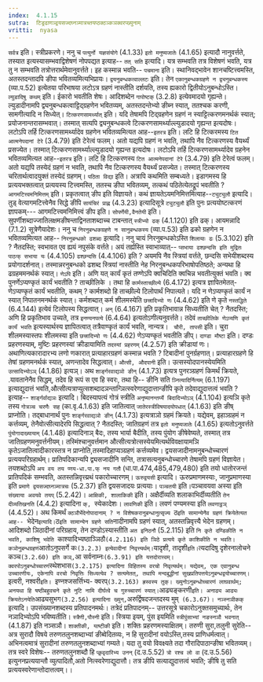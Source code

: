 ```yaml
---
index:  4.1.15
sutra:  टिड्रढाणञ्द्वयसज्दघ्नञ्मात्रच्तयप्ठक्ठञ्कञक्वरप्ख्युनाम्
vritti:  nyasa
---
```


`सर्वत्र` इति। स्त्रीप्रकरणे। ननु च `पत्युर्नो यज्ञसंयोगे` (4.1.33) `इतो मनुष्यजातेः` (4.1.65) इत्यादौ नानुवर्त्तते, तस्यात इत्यस्यासम्भवाद्विशेषणं नोपपद्यत इत्याह-- `तत् सति` इत्यादि। यत्र सम्भवति तत्र विशेषणं भवति, यत्र तु न सम्भवति तत्रोत्तरार्थमेवानुवर्त्तते। इह कस्मान्न भवति-- `पचमाना` इति। स्थानिवद्भावेन शानचष्टित्त्वमस्ति, अतस्तदन्तादपि ङीपा भवितव्यमित्यभिप्रायः। `द्वयनुबन्धकत्वाल्लटः` इति। तेन `एकानुबन्धकग्रहणे न द्व्यनुबन्धकस्य` (व्या.प.52) इत्येतया परिभाषया लटोऽत्र ग्रहणं नास्तीति दर्शयति, तस्य ह्यकारो द्वितीयोऽनुबन्धोऽस्ति।
`ल्युडादिषु कथम्` इति। ईकारो भवतीति शेषः। आदिशब्देन `गापोष्टक्` (3.2.8) इत्येवमादयो गृह्यन्ते। ल्युडादीनामपि द्व्यनुबन्धकत्वाट्टिद्ग्रहणेन भवितव्यम्, अतस्तदन्तेभ्यो ङीब्न स्यात्, ततश्चक करणी, सामगीत्यादि न सिध्येत्। `टित्करणसामर्थ्यात्` इति। यदि तेषामपि टिद्ग्रहणेन ग्रहणं न स्याट्टित्करणमनर्थकं स्यात्; प्रयोजनान्तरासम्भवात्। तस्मात् सत्यपि द्व्यनुबन्धकत्वे टित्करणसामर्थ्याल्ल्युडादयो गृह्यन्त इत्यदोषः। लटोऽपि तर्हि टित्करणसामर्थ्यादेव ग्रहणेन भवितव्यमित्यत आह--`इतरत्र` इति। लटि हि टित्करमस्य `टित आत्मनेपदानां टेरे` (3.4.79) इति टेरेत्वं फलम्। अतो यद्यपि ग्रहणं न भवति, तथापि नैव टित्करणस्य वैयर्थ्यं प्रसज्येत। तस्मात् टित्करणसामर्थ्याल्ल्युडादयो गृह्यन्त इत्यदोषः। लटोऽपि तर्हि टित्करणसामर्थ्यादेव ग्रहनेन भवितव्यमित्यत आह--`इतरत्र` इति। लटि हि टित्करणस्य `टित आत्मनेपदानां टेरे` (3.4.79) इति टेरेत्वं फलम्। अतो यद्यपि तस्येदं ग्रहणं न भवति, तथापि नैव टित्करणस्य वैयर्थ्यं प्रसज्येत। तस्मात् टित्करणस्य चरितार्थत्वादयुक्तं तस्येदं ग्रहणम्।
`पठिता विद्या` इति। अत्रापि कथमिति सम्बध्यते। इडागमस्य हि प्रत्ययभक्तत्वात् प्रत्ययस्य टित्त्वमस्ति, ततस्च ङीपा भवितव्यम्, तत्कथं पठितेत्येतद्रूपं भवतीति ?`आगमटित्त्वमनिमित्तम्` इति। प्रकृतत्वात् ङीप इति विज्ञायते। कथं ज्ञायतेऽयमनिमित्तमित्याह--`ट्युट्युलौ` इत्यादि। तुड् वेत्यागमटित्त्वेनैव सिद्धे ङीपि `सायंचिरं प्राह्ण` (4.3.23) इत्यादिसूत्रे `ट्युट्युलौ` इति पुनः प्रत्ययोष्टत्करणं ज्ञापकम्--- आगमटित्त्वमनिमित्त्वं ङीप इति।
`सोपर्णेयी,वैनतेयी` इति। सुपर्णीशब्दाज्जातिलक्षमङीषन्ताद्विनताशब्दाच्च टाबन्तात् `स्त्रीभ्यो ढक्` (4.1.120) इति ढक्। आयमन्नादि (7.1.2) सूत्रेणैयादेशः। ननु च `निरनुबन्धकग्रहणे न सानुबन्धकस्य` (व्या.प.53) इति ढको ग्रहणेन न भवितव्यमित्यत आह-- `निरनुबन्धको ढशब्दः` इत्यादि। ननु चायं निरनुबन्धकोऽस्ति `शिलायाः ढः` (5.3.102) इति ? नैतदस्ति; स्वभावत एव ह्ययं नपुसंके वर्त्तते। अयं तर्ह्यस्ति स्वाभाव्यात्-- `प्सभाया ढश्छन्दसि इति मुद्रितः पाठःफ् सभाया यः` (4.4.105) `ढश्छन्दसि` (4.4.106) इति ? अयमपि नैव स्त्रियां वर्त्तते, छन्दसि सभेयीशब्दस्य प्रयोगादर्शनात्। तस्मान्नरनुबन्धको ढशब्द स्त्रियां नास्तीति नेह निरनुबन्धकपरिभाषोपतिष्ठते; अन्यथा हि ढग्रहममनर्थकं स्यात्।
`णेऽपि` इति। अणि यत् कार्यं कृतं तण्णेऽपि क्वचिदिति क्वचिन्न भवतीत्युक्तं भवति। क्व पुनर्णेऽप्यण्कृतं कार्यं भवतीति ? ताच्छीलिके । तथा हि `कार्मस्ताच्छील्ये` (6.4.172) इत्यत्र ज्ञापितमेतत्- णेऽप्यण्कृतं कार्यं भवतीति, कथम् ? कार्मशब्दो हि ताच्छील्ये टिलोपार्थं निपात्यते। यदि न णेऽप्यण्कृतं कार्यं न स्यात् निपातनमनर्थकं स्यात्। कर्मशब्दात् कर्म शीलमस्येति `छत्त्रादिभ्यो णः` (4.4.62) इति णे कृते `नस्तद्धिते` (6.4.144) इत्येवं टिलोपस्य सिद्धत्वात्। `अन्` (6.4.167) इति प्रकृतिभावान्न सिध्यतीति चेत् ? नैतदस्ति; अणि हि प्रकृतिभाव उच्यते, तत्र `इनण्यनपत्ये` (6.4.64) इत्यतोऽणीत्यनुवर्त्तते। तदेवं `ताच्छीलिके णेऽप्यणि कृतं कार्यं भवति` इत्यस्यार्थस्य ज्ञापितत्वात् तत्रैवाण्कृतं कार्यं भवति, नान्यत्र। ` चौरी, तापसी` इति। चुरा शीलमस्यास्तपः शीलमस्या इति `छत्त्रादिभ्यो णः` (4.4.62) णेऽप्यण्कृतं भवतीति ङीप्। `दाण्डा मौष्टा` इति। दण्डः प्रहरणस्याम्, मुष्टिः प्रहरणस्यां क्रीडायामिति `तदस्यां प्रहरणम्` (4.2.57) इति क्रीडायां णः। अथाणित्यकारादारभ्य लणो णकारात् प्रत्याहारग्रहणं कस्मान्न भवति ? टिबादीनां पुनर्ग्रहणात्। प्रत्याहारग्रहणे हि तेषां ग्रहणमनर्थकं स्यात्, अणन्तादेव सिद्धत्वात्।
`औत्सी, औदपानी` इति। उत्सस्योदपानस्येयमिति `उत्सादिभ्योऽञ्` (4.1.86) इत्यञ्। अथ `शार्ङ्गरवाद्यञो ङीन्` (4.1.73) इत्यत्र पुनरञ्ग्रहणं किमर्थं क्रियते, .यावतानेनैव सिद्धम्, तदेव हि रूपं स एव हि स्वरः, तथा हि-- ङीनि सति `ञ्नित्यादिर्नित्यम्` (6.1.197) इत्याद्युदात्तं भवति,औत्सीत्यत्राप्युत्सशब्दादञन्तान्ञित्स्वरेणाद्युदात्तान्ङीपि कृते तदेवाद्युदात्तत्वं भवति ? इत्याह-- `शार्ङ्गर्वाद्यञः` इत्यादि। बिदस्यापत्यं गोत्रं स्त्रीति `अनृष्यानन्तर्य्ये बिदादिभ्योऽञ्` (4.1.104) इत्यञि कृते तस्य `गोत्रञ्च चरणैः सह` (का.वृ.4.1.63) इति जातित्वात् `जातेरस्त्रीविषयादयोपधात्` (4.1.63) इति ङीष् प्राप्नोति। तद्बाधानार्थं पुनः `शार्ङ्गरवाद्यञो ङीन्` (4.1.73) इत्यत्राञो ग्रहमं क्रियते। यद्येवम्, इहाञ्ग्रहमं न कर्त्तव्यम्, तेनैवोत्सीत्यादेरपि सिद्धत्वात् ? नैतदस्ति; जातिग्रहणं तत्र `इतो मनुष्यजातेः` (4.1.65) इत्यतोऽनुवर्त्तते `पुंयोगादाख्यायाम्` (4.1.48) इत्यादिनाञ् बैदः, तस्य भार्या बैदीति, तस्य पुंयोग ङीषेवेष्यते, तस्मात् तत्र जातिग्रहणमनुवर्त्तनीयम्। तस्मिंश्चानुवर्त्तमान औत्सीत्यत्रोत्सस्येयमित्यर्थविवक्षायामञि कृतेऽजातित्वादीकारस्तत्र न प्राप्नोति,तस्मादिहाप्यञ्ग्रहणं कर्त्तव्यमेव।
द्वयसजादीनामनुबन्धोच्चारणं प्रत्ययपरिग्रहार्थम्। प्रातिपदिकान्यपि द्व्यसजादीनि सन्ति, तत्रासत्यनुबन्धोच्चारणे तेषामपि ग्रहणं विज्ञायेत। तयशब्दोऽपि `अय वय तय प्णय-धा.पा.फ् नय गतौ` (धा.पा.474,485,479,480) इति तयो धातोरजन्तं प्रातिपदिकं सम्भवति, अतस्तन्निवृत्त्य्रथं पकारोच्चारणम्।
`ऊरुद्वयसी` इत्यादि। ऊरुप्रमाणमस्याः, जानुप्रमाणस्या इति `प्रमाणे द्वयसज्दघ्नञ्मात्रचः` (5.2.37) इति द्वयसजादयः प्रत्ययाः।
`पञ्चतयी` इति।पञ्चावयवा अस्या इति `संख्याया अवयवे तयप्` (5.2.42)।
`आक्षिकी, शालाकिकी` इति। अक्षैर्दीव्यति शलाकाभिर्दीव्यतीति `तेन दीव्यतिखनति` (4.4.2) इत्यादिना `क्, `स्येकादेशः।
`लावणिकी` इति। लवणं पण्यमस्या इति `लवणाट्ठञ्` (4.4.52)। अथ किमर्थं `क्ठञौर्भेदेनोपादानाम् ? न विशेषकरानुबन्धानुत्सृज्य `ठ`इति सामान्येनैव ग्रहणं क्रियेतेत्यत आह-- `भेदेन` इत्यादि। `ठ` इति सामान्येन ग्रहणे सति `नादीनामपि ग्रहणं स्यात्, अतस्तन्निवृत्त्यै भेदेन ग्रहणम्। आदिशब्दो ञिठादीनां परिग्रहाय, तेन दण्डोऽस्यास्तीति `अत इनिठनौ` (5.2.115) इति `नि कृते दण्डिकीति न भवति, काशिषु भवेति `काश्यादिभ्यष्ठाञ्ञिठौ` (4.2.116) इति ञिठे प्रत्यये कृते काशिकीति न भवति।
कञोनुबन्धग्रहणं `आतोऽनुपसर्गे कः` (3.2.3) इत्येवादीनां निवृत्त्यर्थम्। `यादृशी, तादृशी` इति। `त्यदादिषु दृशेरनालोचने कञ्च` (3.2.60) इति कञ्, `आ सर्वनाम्नः` (6.3.91) इति यत्तदोरात्त्वम्। क्वरपोऽनुबन्धोच्चारणं `स्थेशभास` (3.2.175) इत्यादिना विहितस्य वरचो निवृत्यर्थम्। यद्येवम्, एक एवानुबन्ध उच्चारणीयः, एकेनापि वरचो निवृत्तिः सिध्यत्येव ? सत्यमेतत्, तथापि मन्दबुद्धीनां सुखप्रतिपत्तयेऽनुबन्धद्वयोच्चारणम्।
`इत्वरी, नश्वरी`इति। `इण्नश्जसर्त्तिभ्य- क्वरप्` (3.2.163) ह्रस्वस्य तुक्।
ख्युनोऽनुबन्धोच्चारणं लाघवार्थम्; अनयथा हि षष्ठीबहुवचने कृते नुटि नामि दीर्घत्वे च गुरुच्चारणं स्यात्। `आढ्यङ्करणी` इति। अनाढ्य आढ्यः क्रियतेऽनयेति `आढ्यसुभग` (3.2.56) इत्यादिना ख्युन्, `अरुर्द्विषदजन्तदस्य मुम्` (6.3.67)।
नञ्स्नञीकक्` इत्यादि। उपसंख्यानशब्दस्य प्रतिपादनमर्थः। तत्रेदं प्रतिपादनम्-- उत्तरसूत्रे चकारोऽनुक्तसमुच्यार्थः, तेन नञादिभ्योऽपि भविष्यतीति। `स्त्रैणी,पौस्नी` इति। स्त्रिया इयम्, पुंस इयमिति `स्त्रीपुंसाभ्यां नङस्नञौ भवनात्` (4.1.87) इति नञ्सञौ। `शाक्तीकी, याष्टीकी` इति। शक्तिः प्रहरणमस्याक्षितम्। तरुणी सुरा,तलुनी सुरेति-- अत्र सुरादौ विषये तरुणतलुनशब्दाभ्यां ङीब्वेदितव्यः, न हि सुरादीनां वयोऽस्ति,तस्य प्राणिधर्मत्वात्। अभिनत्वमात्रं सुरादीनां तरुणतलुनशब्दाभ्यां गम्यते। यदा तु वयो विवक्ष्यते तदा गौरादिपाठान्ङीषा भवितव्यम्। तत्र स्वरे विशेषः-- तरुणतलुनशब्दौ हि `प्कृ़वृदारिभ्य उनन्` (द.उ.5.52) `त्रो रश्च लो वा` (द.उ.5.56) इत्युननप्रत्ययान्तौ व्युत्पादितौ,अतो नित्स्वरेणाद्युदात्तौ। तत्र ङीपि सत्याद्युदात्तत्वं भवति; ङीषि तु सति प्रत्ययस्वरेणान्तोदात्तत्वम्।।

